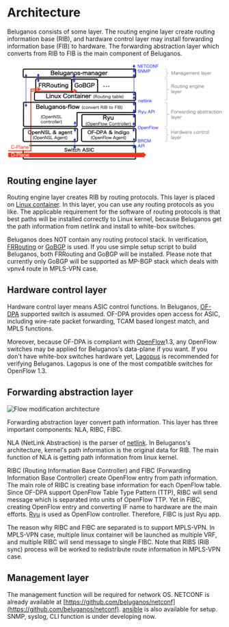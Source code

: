 # Architecture

Beluganos consists of some layer. The routing engine layer create routing information base (RIB), and hardware control layer may install forwarding information base (FIB) to hardware. The forwarding abstraction layer which converts from RIB to FIB is the main component of Beluganos.

<img src="img/high-level.png" alt="High-level architecture" width="600px">


## Routing engine layer

Routing engine layer creates RIB by routing protocols. This layer is placed on [Linux container](https://linuxcontainers.org/). In this layer, you can use any routing protocols as you like. The applicable requirement for the software of routing protocols is that best paths will be installed correctly to Linux kernel, because Beluganos get the path information from netlink and install to white-box switches.

Beluganos does NOT contain any routing protocol stack. In verification, [FRRouting](https://frrouting.org/) or [GoBGP](https://osrg.github.io/gobgp/) is used. If you use simple setup script to build Beluganos, both FRRouting and GoBGP will be installed. Please note that currently only GoBGP will be supported as MP-BGP stack which deals with vpnv4 route in MPLS-VPN case.

## Hardware control layer

Hardware control layer means ASIC control functions. In Beluganos, [OF-DPA](https://www.broadcom.com/products/ethernet-connectivity/software/of-dpa) supported switch is assumed. OF-DPA provides open access for ASIC, including wire-rate packet forwarding, TCAM based longest match, and MPLS functions.

Moreover, because OF-DPA is compliant with [OpenFlow](https://www.opennetworking.org/sdn-resources/openflow)1.3, any OpenFlow switches may be applied for Beluganos's data-plane if you want. If you don't have white-box switches hardware yet, [Lagopus](http://www.lagopus.org/) is recommended for verifying Beluganos. Lagopus is one of the most compatible switches for OpenFlow 1.3.

## Forwarding abstraction layer

<img src="img/flow.png" alt="Flow modification architecture" width="420px">

Forwarding abstraction layer convert path information. This layer has three important components: NLA, RIBC, FIBC.

NLA (NetLink Abstraction) is the parser of [netlink](https://tools.ietf.org/html/rfc3549). In Beluganos's architecture, kernel's path information is the original data for RIB. The main function of NLA is getting path information from linux kernel.

RIBC (Routing Information Base Controller) and FIBC (Forwarding Information Base Controller) create OpenFlow entry from path information. The main role of RIBC is creating base information for each OpenFlow table. Since OF-DPA support OpenFlow Table Type Pattern (TTP), RIBC will send message which is separated into units of OpenFlow TTP. Yet in FIBC, creating OpenFlow entry and converting IF name to hardware are the main efforts. [Ryu](https://osrg.github.io/ryu/) is used as OpenFlow controller. Therefore, FIBC is just Ryu app.

The reason why RIBC and FIBC are separated is to support MPLS-VPN. In MPLS-VPN case, multiple linux container will be launched as multiple VRF, and multiple RIBC will send message to single FIBC. Note that RIBS (RIB sync) process will be worked to redistribute route information in MPLS-VPN case.


## Management layer

The management function will be required for network OS. NETCONF is already available at [https://github.com/beluganos/netconf](https://github.com/beluganos/netconf). [ansible](configure-ansible.md) is also available for setup. SNMP, syslog, CLI function is under developing now.